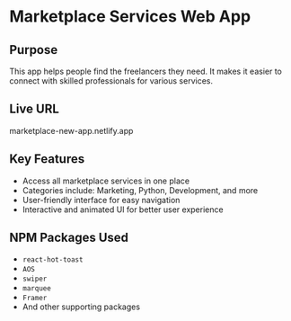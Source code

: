 # Marketplace Services Web App

## Purpose
This app helps people find the freelancers they need. It makes it easier to connect with skilled professionals for various services.

## Live URL
marketplace-new-app.netlify.app

## Key Features
- Access all marketplace services in one place
- Categories include: Marketing, Python, Development, and more
- User-friendly interface for easy navigation
- Interactive and animated UI for better user experience

## NPM Packages Used
- `react-hot-toast`
- `AOS` 
- `swiper`
- `marquee` 
- `Framer`
- And other supporting packages
